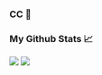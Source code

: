 ### CC 👋

### My Github Stats 📈
![](https://github-readme-stats.vercel.app/api?username=NhProGamer&show_icons=true&theme=merko)
![](https://github-readme-stats.vercel.app/api/top-langs/?username=NhProGamer&layout=compact&theme=merko)
<!--
**NhProGamer/NhProGamer** is a ✨ _special_ ✨ repository because its `README.md` (this file) appears on your GitHub profile.

Here are some ideas to get you started:

- 🔭 I’m currently working on ...
- 🌱 I’m currently learning ...
- 👯 I’m looking to collaborate on ...
- 🤔 I’m looking for help with ...
- 💬 Ask me about ...
- 📫 How to reach me: ...
- 😄 Pronouns: ...
- ⚡ Fun fact: ...
-->
